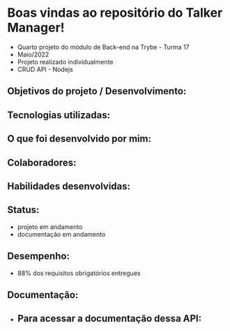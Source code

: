 # Boas vindas ao repositório do Talker Manager!

- Quarto projeto do módulo de Back-end na Trybe - Turma 17
- Maio/2022
- Projeto realizado individualmente
- CRUD API - Nodejs

## Objetivos do projeto / Desenvolvimento:



## Tecnologias utilizadas:




## O que foi desenvolvido por mim:





## Colaboradores:






## Habilidades desenvolvidas:




## Status:
- projeto em andamento
- documentação em andamento


## Desempenho:

- 88% dos requisitos obrigatórios entregues


## Documentação:
- Para acessar a documentação dessa API:
  - 